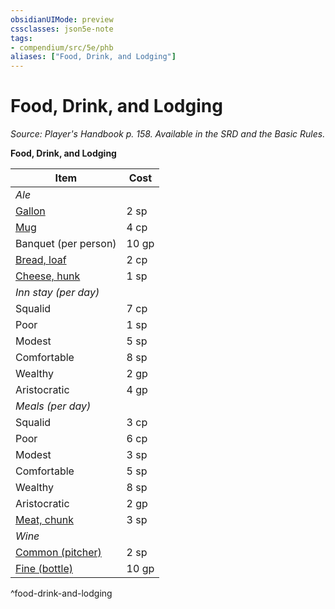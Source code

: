 ```yaml
---
obsidianUIMode: preview
cssclasses: json5e-note
tags:
- compendium/src/5e/phb
aliases: ["Food, Drink, and Lodging"]
---
```

# Food, Drink, and Lodging
*Source: Player's Handbook p. 158. Available in the SRD and the Basic Rules.* 

**Food, Drink, and Lodging**

| Item | Cost |
|------|------|
| *Ale* |  |
| [Gallon](/2-Mechanics/CLI/items/ale-gallon.md) | 2 sp |
| [Mug](/2-Mechanics/CLI/items/ale-mug.md) | 4 cp |
| Banquet (per person) | 10 gp |
| [Bread, loaf](/2-Mechanics/CLI/items/loaf-of-bread.md) | 2 cp |
| [Cheese, hunk](/2-Mechanics/CLI/items/hunk-of-cheese.md) | 1 sp |
| *Inn stay (per day)* |  |
| Squalid | 7 cp |
| Poor | 1 sp |
| Modest | 5 sp |
| Comfortable | 8 sp |
| Wealthy | 2 gp |
| Aristocratic | 4 gp |
| *Meals (per day)* |  |
| Squalid | 3 cp |
| Poor | 6 cp |
| Modest | 3 sp |
| Comfortable | 5 sp |
| Wealthy | 8 sp |
| Aristocratic | 2 gp |
| [Meat, chunk](/2-Mechanics/CLI/items/chunk-of-meat.md) | 3 sp |
| *Wine* |  |
| [Common (pitcher)](/2-Mechanics/CLI/items/common-wine-pitcher.md) | 2 sp |
| [Fine (bottle)](/2-Mechanics/CLI/items/fine-wine-bottle.md) | 10 gp |
^food-drink-and-lodging
